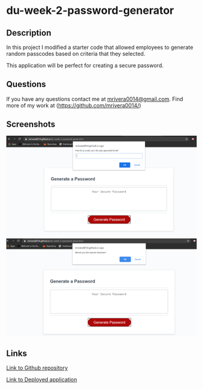 # du-week-2-password-generator

## Description
In this project I modified a starter code that allowed employees to generate random passcodes based on criteria that they selected. 

This application will be perfect for creating a secure password.

## Questions
If you have any questions contact me at mrivera0014@gmail.com.
Find more of my work at (https://github.com/mrivera0014/)

## Screenshots
![Pass-Generator1](Images/Pass-Generator1.PNG)
![Pass-Generator2](Images/Pass-Generator2.PNG)

## Links
[Link to Github repository](https://github.com/mrivera0014/du-week-2-password-generator)

[Link to Deployed application](https://mrivera0014.github.io/du-week-2-password-generator/)

